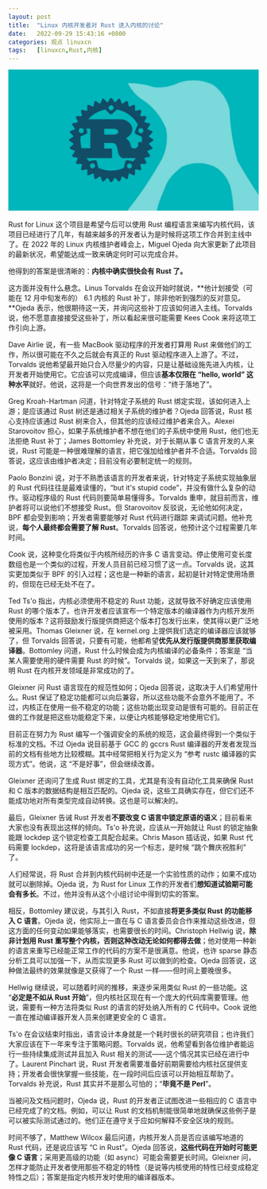 ```yaml
---
layout: post
title:	"Linux 内核开发者对 Rust 进入内核的讨论"
date:	2022-09-29 15:43:16 +0800 
categories:	观点 linuxcn 
tags:	[linuxcn,Rust,内核]
---
```



![](/Asserts/Images/album/202209/29/154314iu7gayl7j877guo7.jpg)


Rust for Linux 这个项目是希望今后可以使用 Rust 编程语言来编写内核代码，该项目已经进行了几年，有越来越多的开发者认为是时候将这项工作合并到主线中了。在 2022 年的 Linux 内核维护者峰会上，Miguel Ojeda 向大家更新了此项目的最新状况，希望能达成一致来确定何时可以完成合并。


他得到的答案是很清晰的：**内核中确实很快会有 Rust 了。**


这方面并没有什么悬念。Linus Torvalds 在会议开始时就说，**他计划接受（可能在 12 月中旬发布的） 6.1 内核的 Rust 补丁，除非他听到强烈的反对意见。**Ojeda 表示，他很期待这一天，并询问这些补丁应该如何进入主线。Torvalds 说，他不愿意直接接受这些补丁，所以看起来很可能需要 Kees Cook 来将这项工作引向上游。


Dave Airlie 说，有一些 MacBook 驱动程序的开发者打算用 Rust 来做他们的工作，所以很可能在不久之后就会有真正的 Rust 驱动程序进入上游了。不过，Torvalds 说他希望最开始只合入尽量少的内容，只是让基础设施先进入内核，让开发者开始使用它。它应该可以完成编译，但应该**基本仅限在 “hello, world” 这种水平**就好。他说，这将是一个向世界发出的信号：“终于落地了”。


Greg Kroah-Hartman 问道，针对特定子系统的 Rust 绑定实现，该如何进入上游；是应该通过 Rust 树还是通过相关子系统的维护者？Ojeda 回答说，Rust 核心支持应该通过 Rust 树来合入，但其他的应该经过维护者来合入。Alexei Starovoitov 担心，如果子系统维护者不想在他们的子系统中使用 Rust，他们也无法拒绝 Rust 补丁；James Bottomley 补充说，对于长期从事 C 语言开发的人来说，Rust 可能是一种很难理解的语言，把它强加给维护者并不合适。Torvalds 回答说，这应该由维护者决定；目前没有必要制定统一的规则。


Paolo Bonzini 说，对于不熟悉该语言的开发者来说，针对特定子系统实现抽象层的 Rust 代码往往是最难读懂的，“but it's stupid code”，并没有做什么复杂的动作。驱动程序级的 Rust 代码则要简单易懂得多。Torvalds 重申，就目前而言，维护者将可以说他们不想接受 Rust。但 Starovoitov 反驳说，无论他如何决定，BPF 都会受到影响；开发者需要能够对 Rust 代码进行跟踪 来调试问题。他补充说，**每个人最终都会需要了解 Rust**。Torvalds 回答说，他预计这个过程需要几年时间。


Cook 说，这种变化将类似于内核所经历的许多 C 语言变动。停止使用可变长度数组也是一个类似的过程，开发人员目前已经习惯了这一点。Torvalds 说，这其实更加类似于 BPF 的引入过程；这也是一种新的语言，起初是针对特定使用场景的，但现在已经无处不在了。


Ted Ts'o 指出，内核必须使用不稳定的 Rust 功能，这就导致不好确定应该使用 Rust 的哪个版本了。也许开发者应该宣布一个特定版本的编译器作为内核开发所使用的版本？这将鼓励发行版提供商把这个版本打包发行出来，使其得以更广泛地被采用。Thomas Gleixner 说，在 kernel.org 上提供我们选定的编译器应该就够了，但 Torvalds 回答说，只要有可能，他都希望**优先从发行版提供商那里获取编译器**。Bottomley 问道，Rust 什么时候会成为内核编译的必备条件；答案是 “当某人需要使用的硬件需要 Rust 的时候”。Torvalds 说，如果这一天到来了，那说明 Rust 在内核开发领域是非常成功的了。


Gleixner 问 Rust 语言现在的规范性如何；Ojeda 回答说，这取决于人们希望用什么。Rust 保证了稳定功能都可以向后兼容，所以这些功能不会意外不能用了。不过，内核正在使用一些不稳定的功能；这些功能出现变动是很有可能的。目前正在做的工作就是把这些功能稳定下来，以便让内核能够稳定地使用它们。


目前正在努力为 Rust 编写一个强调安全的系统的规范，这会最终得到一个类似于标准的文档。不过 Ojeda 说目前基于 GCC 的 gccrs Rust 编译器的开发者发现当前的文档有些地方比较模糊。其中经常把相关行为定义为 “参考 rustc 编译器的实现方式”。他说，这 “不是好事”，但会继续改善。


Gleixner 还询问了生成 Rust 绑定的工具，尤其是有没有自动化工具来确保 Rust 和 C 版本的数据结构是相互匹配的。Ojeda 说，这些工具确实存在，但它们还不能成功地对所有类型完成自动转换。这也是可以解决的。


最后，Gleixner 告诫 Rust 开发者**不要改变 C 语言中锁定原语的语义**；目前看来大家也没有表现出这样的倾向。Ts'o 补充说，应该从一开始就让 Rust 的锁定抽象能跟 lockdep 这个锁定检查工具配合起来。Chris Mason 插话说，如果 Rust 代码需要 lockdep，这将是该语言成功的另一个标志，是时候 “跳个舞庆祝胜利” 了。


人们经常说，将 Rust 合并到内核代码树中还是一个实验性质的动作；如果不成功就可以删除掉。Ojeda 说，为 Rust for Linux 工作的开发者们**想知道试验期可能会有多长**。不过，他并没有从这个小组讨论中得到切实的答案。


相反，Bottomley 建议说，与其引入 Rust，不如直接**将更多类似 Rust 的功能移入 C 语言**。Ojeda 说，他实际上一直在与 C 语言委员会合作来推动这些改进，但这方面的任何变动如果能够落实，也需要很长的时间。Christoph Hellwig 说，**除非计划用 Rust 重写整个内核，否则这种改动无论如何都得去做**；他对使用一种新的语言来重写已经能正常工作的代码的方案不是很满意。他说，也许 sparse 静态分析工具可以加强一下，从而实现更多 Rust 可以做到的检查。Ojeda 回答说，这种做法最终的效果就像是又获得了一个 Rust 一样——但时间上要晚很多。


Hellwig 继续说，可以随着时间的推移，来逐步采用类似 Rust 的一些功能。这 “**必定是不如从 Rust 开始**”，但内核社区现在有一个庞大的代码库需要管理。他说，需要有一种方法将类似 Rust 的语言的好处纳入所有的 C 代码中。Cook 说他一直在推动编译器开发人员来创建更安全的 C 语言。


Ts'o 在会议结束时指出，语言设计本身就是一个耗时很长的研究项目；也许我们大家应该在下一年来专注于策略问题。Torvalds 说，他希望看到各位维护者能运行一些持续集成测试并且加入 Rust 相关的测试——这个情况其实已经在进行中了。Laurent Pinchart 说，Rust 开发者需要准备好前期需要给内核社区提供支持；开发者会很快掌握一些技能，在一段时间后应该可以开始相互帮助了。Torvalds 补充说，Rust 其实并不是那么可怕的；“**毕竟不是 Perl**”。


当被问及文档问题时，Ojeda 说，Rust 的开发者正试图改进一些相应的 C 语言中已经完成了的文档。例如，可以让 Rust 的文档机制能很简单地就确保这些例子是可以被实际测试通过的。他们正在遵守关于应如何解释不安全区块的规则。


时间不够了，Matthew Wilcox 最后问道，内核开发人员是否应该编写地道的 Rust 代码，还是说应该写 “C in Rust”。Ojeda 回答说，**这些代码在开始时可能更像 C 语言**；采用更高级的功能（如 async）可能会需要更长时间。Gleixner 问，怎样才能防止开发者使用那些不稳定的特性（是说等内核使用的特性已经变成稳定特性之后）；答案是指定内核开发时使用的编译器版本。
